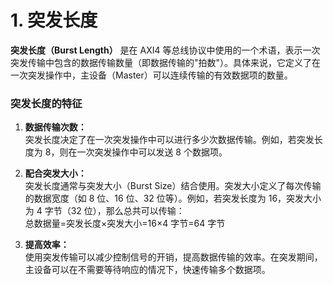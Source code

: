 # 1. 突发长度
**突发长度（Burst Length）** 是在 AXI4 等总线协议中使用的一个术语，表示一次突发传输中包含的数据传输数量（即数据传输的"拍数"）。具体来说，它定义了在一次突发操作中，主设备（Master）可以连续传输的有效数据项的数量。

### 突发长度的特征

1.  **数据传输次数：**  
    突发长度决定了在一次突发操作中可以进行多少次数据传输。例如，若突发长度为 8，则在一次突发操作中可以发送 8 个数据项。
    
2.  **配合突发大小：**  
    突发长度通常与突发大小（Burst Size）结合使用。突发大小定义了每次传输的数据宽度（如 8 位、16 位、32 位等）。例如，若突发长度为 16，突发大小为 4 字节（32 位），那么总共可以传输：  
    总数据量=突发长度×突发大小=16×4 字节=64 字节
3.  **提高效率：**  
    使用突发传输可以减少控制信号的开销，提高数据传输的效率。在突发期间，主设备可以在不需要等待响应的情况下，快速传输多个数据项。

